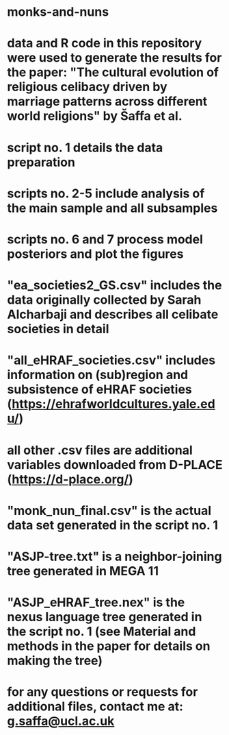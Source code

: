 # monks-and-nuns
# data and R code in this repository were used to generate the results for the paper: "The cultural evolution of religious celibacy driven by marriage patterns across different world religions" by Šaffa et al.
# script no. 1 details the data preparation
# scripts no. 2-5 include analysis of the main sample and all subsamples
# scripts no. 6 and 7 process model posteriors and plot the figures
# "ea_societies2_GS.csv" includes the data originally collected by Sarah Alcharbaji and describes all celibate societies in detail
# "all_eHRAF_societies.csv" includes information on (sub)region and subsistence of eHRAF societies (https://ehrafworldcultures.yale.edu/)
# all other .csv files are additional variables downloaded from D-PLACE (https://d-place.org/)
# "monk_nun_final.csv" is the actual data set generated in the script no. 1
# "ASJP-tree.txt" is a neighbor-joining tree generated in MEGA 11
# "ASJP_eHRAF_tree.nex" is the nexus language tree generated in the script no. 1 (see Material and methods in the paper for details on making the tree)
# 
# for any questions or requests for additional files, contact me at: g.saffa@ucl.ac.uk
